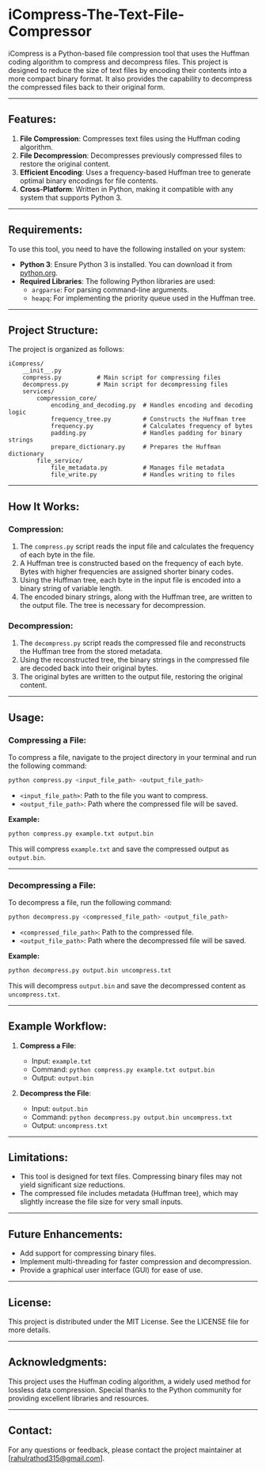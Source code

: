 # iCompress-The-Text-File-Compressor

iCompress is a Python-based file compression tool that uses the Huffman coding algorithm to compress and decompress files. This project is designed to reduce the size of text files by encoding their contents into a more compact binary format. It also provides the capability to decompress the compressed files back to their original form.

---

## Features:
1. **File Compression**: Compresses text files using the Huffman coding algorithm.
2. **File Decompression**: Decompresses previously compressed files to restore the original content.
3. **Efficient Encoding**: Uses a frequency-based Huffman tree to generate optimal binary encodings for file contents.
4. **Cross-Platform**: Written in Python, making it compatible with any system that supports Python 3.

---

## Requirements:
To use this tool, you need to have the following installed on your system:
- **Python 3**: Ensure Python 3 is installed. You can download it from [python.org](https://www.python.org/).
- **Required Libraries**: The following Python libraries are used:
  - `argparse`: For parsing command-line arguments.
  - `heapq`: For implementing the priority queue used in the Huffman tree.

---

## Project Structure:
The project is organized as follows:
```
iCompress/
    __init__.py
    compress.py          # Main script for compressing files
    decompress.py        # Main script for decompressing files
    services/
        compression_core/
            encoding_and_decoding.py  # Handles encoding and decoding logic
            frequency_tree.py         # Constructs the Huffman tree
            frequency.py              # Calculates frequency of bytes
            padding.py                # Handles padding for binary strings
            prepare_dictionary.py     # Prepares the Huffman dictionary
        file_service/
            file_metadata.py          # Manages file metadata
            file_write.py             # Handles writing to files
```

---

## How It Works:

### Compression:
1. The `compress.py` script reads the input file and calculates the frequency of each byte in the file.
2. A Huffman tree is constructed based on the frequency of each byte. Bytes with higher frequencies are assigned shorter binary codes.
3. Using the Huffman tree, each byte in the input file is encoded into a binary string of variable length.
4. The encoded binary strings, along with the Huffman tree, are written to the output file. The tree is necessary for decompression.

### Decompression:
1. The `decompress.py` script reads the compressed file and reconstructs the Huffman tree from the stored metadata.
2. Using the reconstructed tree, the binary strings in the compressed file are decoded back into their original bytes.
3. The original bytes are written to the output file, restoring the original content.

---

## Usage:

### Compressing a File:
To compress a file, navigate to the project directory in your terminal and run the following command:
```bash
python compress.py <input_file_path> <output_file_path>
```
- `<input_file_path>`: Path to the file you want to compress.
- `<output_file_path>`: Path where the compressed file will be saved.

**Example:**
```bash
python compress.py example.txt output.bin
```
This will compress `example.txt` and save the compressed output as `output.bin`.

---

### Decompressing a File:
To decompress a file, run the following command:
```bash
python decompress.py <compressed_file_path> <output_file_path>
```
- `<compressed_file_path>`: Path to the compressed file.
- `<output_file_path>`: Path where the decompressed file will be saved.

**Example:**
```bash
python decompress.py output.bin uncompress.txt
```
This will decompress `output.bin` and save the decompressed content as `uncompress.txt`.

---

## Example Workflow:
1. **Compress a File**:
   - Input: `example.txt`
   - Command: `python compress.py example.txt output.bin`
   - Output: `output.bin`

2. **Decompress the File**:
   - Input: `output.bin`
   - Command: `python decompress.py output.bin uncompress.txt`
   - Output: `uncompress.txt`

---

## Limitations:
- This tool is designed for text files. Compressing binary files may not yield significant size reductions.
- The compressed file includes metadata (Huffman tree), which may slightly increase the file size for very small inputs.

---

## Future Enhancements:
- Add support for compressing binary files.
- Implement multi-threading for faster compression and decompression.
- Provide a graphical user interface (GUI) for ease of use.

---

## License:
This project is distributed under the MIT License. See the LICENSE file for more details.

---

## Acknowledgments:
This project uses the Huffman coding algorithm, a widely used method for lossless data compression. Special thanks to the Python community for providing excellent libraries and resources.

---

## Contact:
For any questions or feedback, please contact the project maintainer at [rahulrathod315@gmail.com].
